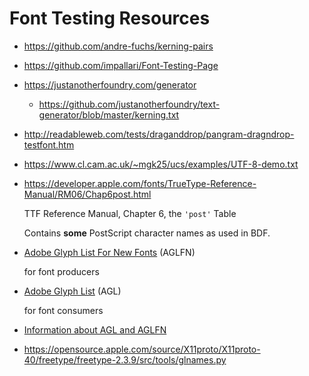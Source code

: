 # Font Testing Resources

-   <https://github.com/andre-fuchs/kerning-pairs>

-   <https://github.com/impallari/Font-Testing-Page>

-   <https://justanotherfoundry.com/generator>

    -   <https://github.com/justanotherfoundry/text-generator/blob/master/kerning.txt>

-   <http://readableweb.com/tests/draganddrop/pangram-dragndrop-testfont.htm>

-   <https://www.cl.cam.ac.uk/~mgk25/ucs/examples/UTF-8-demo.txt>

-   https://developer.apple.com/fonts/TrueType-Reference-Manual/RM06/Chap6post.html

    TTF Reference Manual, Chapter 6, the `'post'` Table
    
    Contains **some** PostScript character names as used in BDF.

-   [Adobe Glyph List For New Fonts](https://github.com/adobe-type-tools/agl-aglfn/blob/master/aglfn.txt)
    (AGLFN)

    for font producers

-   [Adobe Glyph List](https://github.com/adobe-type-tools/agl-aglfn/blob/master/glyphlist.txt)
    (AGL)

    for font consumers

-   [Information about AGL and AGLFN](https://github.com/adobe-type-tools/agl-aglfn)

-   https://opensource.apple.com/source/X11proto/X11proto-40/freetype/freetype-2.3.9/src/tools/glnames.py
